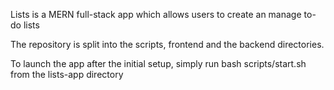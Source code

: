 Lists is a MERN full-stack app which allows users to create an manage to-do lists

The repository is split into the scripts, frontend and the backend directories.

To launch the app after the initial setup, simply run bash scripts/start.sh from the lists-app directory
